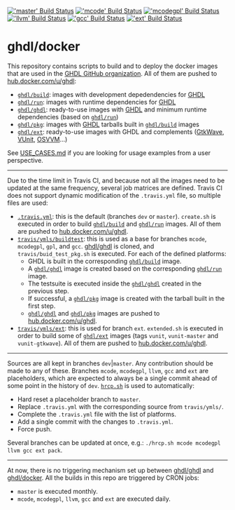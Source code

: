 [!['master' Build Status](https://img.shields.io/travis/com/ghdl/docker/master.svg?longCache=true&logo=travis&style=flat-square&label=master)](https://travis-ci.com/ghdl/docker/branches)
[!['mcode' Build Status](https://img.shields.io/travis/com/ghdl/docker/mcode.svg?longCache=true&logo=travis&style=flat-square&label=mcode)](https://travis-ci.com/ghdl/docker/branches)
[!['mcodegpl' Build Status](https://img.shields.io/travis/com/ghdl/docker/mcodegpl.svg?longCache=true&logo=travis&style=flat-square&label=mcodegpl)](https://travis-ci.com/ghdl/docker/branches)
[!['llvm' Build Status](https://img.shields.io/travis/com/ghdl/docker/llvm.svg?longCache=true&logo=travis&style=flat-square&label=llvm)](https://travis-ci.com/ghdl/docker/branches)
[!['gcc' Build Status](https://img.shields.io/travis/com/ghdl/docker/gcc.svg?longCache=true&logo=travis&style=flat-square&label=gcc)](https://travis-ci.com/ghdl/docker/branches)
[!['ext' Build Status](https://img.shields.io/travis/com/ghdl/docker/ext.svg?longCache=true&logo=travis&style=flat-square&label=ext)](https://travis-ci.com/ghdl/docker/branches)

# ghdl/docker

This repository contains scripts to build and to deploy the docker images that are used in the [GHDL GitHub organization](https://github.com/ghdl).
All of them are pushed to [hub.docker.com/u/ghdl](https://hub.docker.com/u/ghdl/):

- [`ghdl/build`](https://hub.docker.com/r/ghdl/build/): images with development depedendencies for [GHDL](https://github.com/ghdl/ghdl)
- [`ghdl/run`](https://hub.docker.com/r/ghdl/run/): images with runtime dependencies for [GHDL](https://github.com/ghdl/ghdl)
- [`ghdl/ghdl`](https://hub.docker.com/r/ghdl/ghdl/): ready-to-use images with [GHDL](https://github.com/ghdl/ghdl) and minimum runtime dependencies (based on [`ghdl/run`](https://hub.docker.com/r/ghdl/run/))
- [`ghdl/pkg`](https://hub.docker.com/r/ghdl/pkg/): images with [GHDL](https://github.com/ghdl/ghdl) tarballs built in [`ghdl/build`](https://hub.docker.com/r/ghdl/build/) images
- [`ghdl/ext`](https://hub.docker.com/r/ghdl/ext/): ready-to-use images with GHDL and complements ([GtkWave](http://gtkwave.sourceforge.net/), [VUnit](https://vunit.github.io/), [OSVVM](http://osvvm.org/)...)

See [USE_CASES.md](./USE_CASES.md) if you are looking for usage examples from a user perspective.

---

Due to the time limit in Travis CI, and because not all the images need to be updated at the same frequency, several job matrices are defined. Travis CI does not support dynamic modification of the `.travis.yml` file, so multiple files are used:

- [`.travis.yml`](./.travis.yml): this is the default (branches `dev` or `master`). `create.sh` is executed in order to build [`ghdl/build`](https://hub.docker.com/r/ghdl/build/) and [`ghdl/run`](https://hub.docker.com/r/ghdl/run/) images. All of them are pushed to [hub.docker.com/u/ghdl](https://hub.docker.com/u/ghdl/).
- [`travis/ymls/buildtest`](./travis/ymls/buildtest): this is used as a base for branches `mcode`, `mcodegpl`, `gpl`, and `gcc`. [ghdl/ghdl](https://github.com/ghdl/ghdl) is cloned, and `travis/buid_test_pkg.sh` is executed. For each of the defined platforms:
  - GHDL is built in the corresponding [`ghdl/build`](https://hub.docker.com/r/ghdl/build/) image.
  - A [`ghdl/ghdl`](https://hub.docker.com/r/ghdl/ghdl/) image is created based on the corresponding [`ghdl/run`](https://hub.docker.com/r/ghdl/run/) image.
  - The testsuite is executed inside the [`ghdl/ghdl`](https://hub.docker.com/r/ghdl/ghdl/) created in the previous step.
  - If successful, a [`ghdl/pkg`](https://hub.docker.com/r/ghdl/pkg/) image is created with the tarball built in the first step.
  - [`ghdl/ghdl`](https://hub.docker.com/r/ghdl/ghdl/) and [`ghdl/pkg`](https://hub.docker.com/r/ghdl/pkg/) images are pushed to [hub.docker.com/u/ghdl](https://hub.docker.com/u/ghdl/).
- [`travis/ymls/ext`](./travis/ymls/ext): this is used for branch `ext`. `extended.sh` is executed in order to build some of [`ghdl/ext`](https://hub.docker.com/r/ghdl/ext/) images (tags `vunit`, `vunit-master` and `vunit-gtkwave`). All of them are pushed to [hub.docker.com/u/ghdl](https://hub.docker.com/u/ghdl/).

---

Sources are all kept in branches `dev`|`master`. Any contribution should be made to any of these. Branches `mcode`, `mcodegpl`, `llvm`, `gcc` and `ext` are placeholders, which are expected to always be a single commit ahead of some point in the history of `dev`. [`hrcp.sh`](./hrcp.sh) is used to automatically:

- Hard reset a placeholder branch to `master`.
- Replace `.travis.yml` with the corresponding source from `travis/ymls/`.
- Complete the `.travis.yml` file with the list of platforms.
- Add a single commit with the changes to `.travis.yml`.
- Force push.

Several branches can be updated at once, e.g.: `./hrcp.sh mcode mcodegpl llvm gcc ext pack`.

---

At now, there is no triggering mechanism set up between [ghdl/ghdl](https://github.com/ghdl/ghdl) and [ghdl/docker](https://github.com/ghdl/docker). All the builds in this repo are triggered by CRON jobs:

- `master` is executed monthly.
- `mcode`, `mcodegpl`, `llvm`, `gcc` and `ext` are executed daily.
